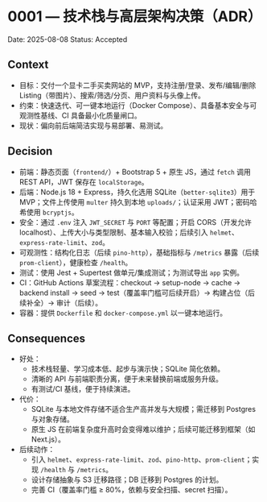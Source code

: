 # 0001 — 技术栈与高层架构决策（ADR）

Date: 2025-08-08
Status: Accepted

## Context
- 目标：交付一个显卡二手买卖网站的 MVP，支持注册/登录、发布/编辑/删除 Listing（带图片）、搜索/筛选/分页、用户资料与头像上传。
- 约束：快速迭代、可一键本地运行（Docker Compose）、具备基本安全与可观测性基线、CI 具备最小化质量闸口。
- 现状：偏向前后端简洁实现与易部署、易测试。

## Decision
- 前端：静态页面（`frontend/`）+ Bootstrap 5 + 原生 JS，通过 `fetch` 调用 REST API，JWT 保存在 `localStorage`。
- 后端：Node.js 18 + Express，持久化选用 SQLite（`better-sqlite3`）用于 MVP；文件上传使用 `multer` 持久到本地 `uploads/`；认证采用 JWT；密码哈希使用 `bcryptjs`。
- 安全：通过 `.env` 注入 `JWT_SECRET` 与 `PORT` 等配置；开启 CORS（开发允许 localhost）、上传大小与类型限制、基本输入校验；后续引入 `helmet`、`express-rate-limit`、`zod`。
- 可观测性：结构化日志（后续 `pino-http`），基础指标与 `/metrics` 暴露（后续 `prom-client`），健康检查 `/health`。
- 测试：使用 Jest + Supertest 做单元/集成测试；为测试导出 `app` 实例。
- CI：GitHub Actions 草案流程：checkout → setup-node → cache → backend install → seed → test（覆盖率门槛可后续开启）→ 构建占位（后续补全）→ 审计（后续）。
- 容器：提供 `Dockerfile` 和 `docker-compose.yml` 以一键本地运行。

## Consequences
- 好处：
  - 技术栈轻量、学习成本低、起步与演示快；SQLite 简化依赖。
  - 清晰的 API 与前端职责分离，便于未来替换前端或服务升级。
  - 有测试/CI 基线，便于持续演进。
- 代价：
  - SQLite 与本地文件存储不适合生产高并发与大规模；需迁移到 Postgres 与对象存储。
  - 原生 JS 在前端复杂度升高时会变得难以维护；后续可能迁移到框架（如 Next.js）。
- 后续动作：
  - 引入 `helmet`、`express-rate-limit`、`zod`、`pino-http`、`prom-client`；实现 `/health` 与 `/metrics`。
  - 设计存储抽象与 S3 迁移路径；DB 迁移到 Postgres 的计划。
  - 完善 CI（覆盖率门槛 ≥ 80%，依赖与安全扫描、secret 扫描）。
